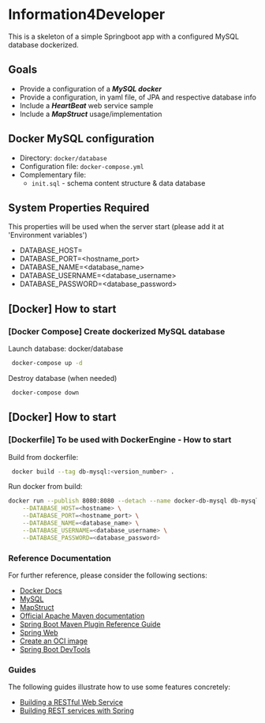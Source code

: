 # Information4Developer
This is a skeleton of a simple Springboot app with a configured MySQL database dockerized.

## Goals
 + Provide a configuration of a **_MySQL docker_**
 + Provide a configuration, in yaml file, of JPA and respective database info
 + Include a **_HeartBeat_** web service sample
 + Include a **_MapStruct_** usage/implementation

## Docker MySQL configuration
* Directory: `docker/database`
* Configuration file: `docker-compose.yml`
* Complementary file:
  * `init.sql` - schema content structure & data database

## System Properties Required
This properties will be used when the server start (please add it at 'Environment variables')
* DATABASE_HOST=<hostname>
* DATABASE_PORT=<hostname_port>
* DATABASE_NAME=<database_name>
* DATABASE_USERNAME=<database_username>
* DATABASE_PASSWORD=<database_password>

## [Docker] How to start
### [Docker Compose] Create dockerized MySQL database 
Launch database: docker/database
```bash
 docker-compose up -d
```

Destroy database (when needed)
```bash
 docker-compose down
```

## [Docker] How to start
### [Dockerfile] To be used with DockerEngine - How to start
Build from dockerfile: 
```bash
 docker build --tag db-mysql:<version_number> .
```

Run docker from build: 
```bash
docker run --publish 8080:8080 --detach --name docker-db-mysql db-mysql:latest \
    --DATABASE_HOST=<hostname> \
    --DATABASE_PORT=<hostname_port> \
    --DATABASE_NAME=<database_name> \
    --DATABASE_USERNAME=<database_username> \
    --DATABASE_PASSWORD=<database_password>
```

### Reference Documentation
For further reference, please consider the following sections:

* [Docker Docs](https://docs.docker.com/)
* [MySQL](https://www.mysql.com)
* [MapStruct](https://mapstruct.org/)
* [Official Apache Maven documentation](https://maven.apache.org/guides/index.html)
* [Spring Boot Maven Plugin Reference Guide](https://docs.spring.io/spring-boot/docs/2.2.5.RELEASE/maven-plugin/)
* [Spring Web](https://docs.spring.io/spring-boot/docs/2.2.5.RELEASE/reference/htmlsingle/#boot-features-developing-web-applications)
* [Create an OCI image](https://docs.spring.io/spring-boot/docs/2.4.5/maven-plugin/reference/html/#build-image)
* [Spring Boot DevTools](https://docs.spring.io/spring-boot/docs/2.4.5/reference/htmlsingle/#using-boot-devtools)



### Guides
The following guides illustrate how to use some features concretely:

* [Building a RESTful Web Service](https://spring.io/guides/gs/rest-service/)
* [Building REST services with Spring](https://spring.io/guides/tutorials/bookmarks/)
